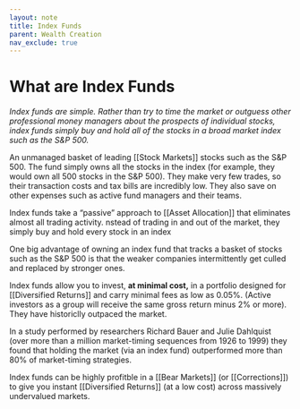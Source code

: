 ```yaml
---
layout: note
title: Index Funds
parent: Wealth Creation
nav_exclude: true
---
```


# What are Index Funds
_Index funds are simple. Rather than try to time the market or outguess other professional money managers about the prospects of individual stocks, index funds simply buy and hold all of the stocks in a broad market index such as the S&P 500._

An unmanaged basket of leading [[Stock Markets]] stocks such as the S&P 500. The fund simply owns all the stocks in the index (for example, they would own all 500 stocks in the S&P 500). They make very few trades, so their transaction costs and tax bills are incredibly low. They also save on other expenses such as active fund managers and their teams.

Index funds take a “passive” approach to [[Asset Allocation]] that eliminates almost all trading activity. nstead of trading in and out of the market, they simply buy and hold every stock in an index

One big advantage of owning an index fund that tracks a basket of stocks such as the S&P 500 is that the weaker companies intermittently get culled and replaced by stronger ones.

Index funds allow you to invest, **at minimal cost,** in a portfolio designed for [[Diversified Returns]] and carry minimal fees as low as 0.05%. (Active investors as a group will receive the same gross return minus 2% or more). They have historiclly outpaced the market. 

In a study performed by researchers Richard Bauer and Julie Dahlquist (over more than a million market-timing sequences from 1926 to 1999) they found that holding the market (via an index fund) outperformed more than 80% of market-timing strategies.

Index funds can be highly profitble in a [[Bear Markets]] (or [[Corrections]]) to give you instant [[Diversified Returns]] (at a low cost) across massively undervalued markets.